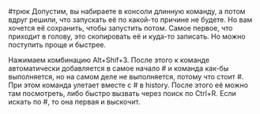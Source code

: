 #трюк
Допустим, вы набираете в консоли длинную команду, а потом вдруг решили, что запускать её по какой-то причине не будете. Но вам хочется её сохранить, чтобы запустить потом. Самое первое, что приходит в голову, это скопировать её и куда-то записать. Но можно поступить проще и быстрее.  
  
Нажимаем комбинацию Alt+Shif+3. После этого к команде автоматически добавляется в самое начало # и команда как-бы выполняется, но на самом деле не выполняется, потому что стоит #. При этом команда улетает вместе с # в history. После этого её можно там посмотреть, либо быстро вызвать через поиск по Ctrl+R. Если искать по #, то она первая и выскочит.